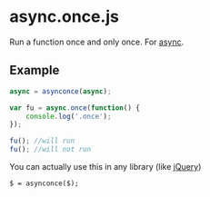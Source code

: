 async.once.js
=============

Run a function once and only once. For [async](https://github.com/caolan/async).

Example
-------
```javascript
async = asynconce(async);

var fu = async.once(function() {
    console.log('.once');
});

fu(); //will run
fu(); //will not run
```

You can actually use this in any library (like [jQuery](http://jquery.com/))
```
$ = asynconce($);
```